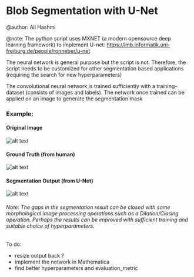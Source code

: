 # Blob Segmentation with U-Net

@author: Ali Hashmi

@note: The python script uses MXNET (a modern opensource deep learning framework) to implement U-net: https://lmb.informatik.uni-freiburg.de/people/ronneber/u-net

The neural network is general purpose but the script is not. Therefore, the script needs to be customized for other segmentation 
based applications (requiring the search for  new hyperparameters)

The convolutional neural network is trained sufficiently with a training-dataset (consists of images and labels). The network once trained can be applied on an image to generate the segmentation mask

### Example:

#### Original Image

![alt text](https://github.com/alihashmiii/blobsegmentation/blob/master/for%20readme/image300.png)




#### Ground Truth (from human)

![alt text](https://github.com/alihashmiii/blobsegmentation/blob/master/for%20readme/Mask300.png)



#### Segmentation Output (from U-Net)

![alt text](https://github.com/alihashmiii/blobsegmentation/blob/master/for%20readme/segmentationOutput.png)



###### Note: The gaps in the segmentation result can be closed with some morphological image processing operations such as a Dilation/Closing operation. Perhaps the results can be improved with sufficient training and suitable choice of hyperparameters.

To do:
- resize output back ?
- implement the network in Mathematica
- find better hyperparameters and evaluation_metric
